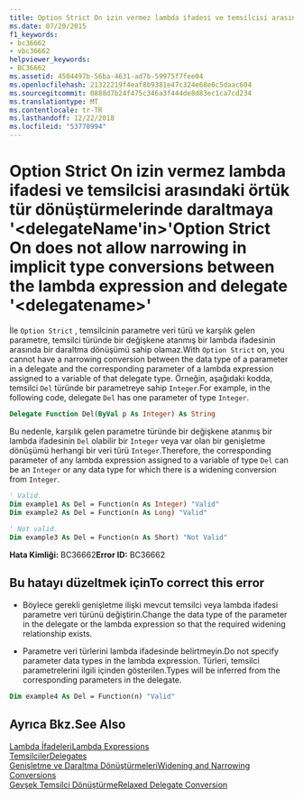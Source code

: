 ```yaml
---
title: Option Strict On izin vermez lambda ifadesi ve temsilcisi arasındaki örtük tür dönüştürmelerinde daraltmaya '&lt;delegateName'in&gt;'
ms.date: 07/20/2015
f1_keywords:
- bc36662
- vbc36662
helpviewer_keywords:
- BC36662
ms.assetid: 4504497b-56ba-4631-ad7b-59975f7fee04
ms.openlocfilehash: 21322219f4eaf8b9381e47c324e68e6c5daac604
ms.sourcegitcommit: 0888d7b24f475c346a3f444de8d83ec1ca7cd234
ms.translationtype: MT
ms.contentlocale: tr-TR
ms.lasthandoff: 12/22/2018
ms.locfileid: "53770994"
---
```

# <a name="option-strict-on-does-not-allow-narrowing-in-implicit-type-conversions-between-the-lambda-expression-and-delegate-ltdelegatenamegt"></a><span data-ttu-id="99719-102">Option Strict On izin vermez lambda ifadesi ve temsilcisi arasındaki örtük tür dönüştürmelerinde daraltmaya '&lt;delegateName'in&gt;'</span><span class="sxs-lookup"><span data-stu-id="99719-102">Option Strict On does not allow narrowing in implicit type conversions between the lambda expression and delegate '&lt;delegatename&gt;'</span></span>
<span data-ttu-id="99719-103">İle `Option Strict` , temsilcinin parametre veri türü ve karşılık gelen parametre, temsilci türünde bir değişkene atanmış bir lambda ifadesinin arasında bir daraltma dönüşümü sahip olamaz.</span><span class="sxs-lookup"><span data-stu-id="99719-103">With `Option Strict` on, you cannot have a narrowing conversion between the data type of a parameter in a delegate and the corresponding parameter of a lambda expression assigned to a variable of that delegate type.</span></span> <span data-ttu-id="99719-104">Örneğin, aşağıdaki kodda, temsilci `Del` türünde bir parametreye sahip `Integer`.</span><span class="sxs-lookup"><span data-stu-id="99719-104">For example, in the following code, delegate `Del` has one parameter of type `Integer`.</span></span>  
  
```vb  
Delegate Function Del(ByVal p As Integer) As String  
```  
  
 <span data-ttu-id="99719-105">Bu nedenle, karşılık gelen parametre türünde bir değişkene atanmış bir lambda ifadesinin `Del` olabilir bir `Integer` veya var olan bir genişletme dönüşümü herhangi bir veri türü `Integer`.</span><span class="sxs-lookup"><span data-stu-id="99719-105">Therefore, the corresponding parameter of any lambda expression assigned to a variable of type `Del` can be an `Integer` or any data type for which there is a widening conversion from `Integer`.</span></span>  
  
```vb  
' Valid.  
Dim example1 As Del = Function(n As Integer) "Valid"  
Dim example2 As Del = Function(n As Long) "Valid"  
  
' Not valid.  
Dim example3 As Del = Function(n As Short) "Not Valid"  
```  
  
 <span data-ttu-id="99719-106">**Hata Kimliği:** BC36662</span><span class="sxs-lookup"><span data-stu-id="99719-106">**Error ID:** BC36662</span></span>  
  
## <a name="to-correct-this-error"></a><span data-ttu-id="99719-107">Bu hatayı düzeltmek için</span><span class="sxs-lookup"><span data-stu-id="99719-107">To correct this error</span></span>  
  
-   <span data-ttu-id="99719-108">Böylece gerekli genişletme ilişki mevcut temsilci veya lambda ifadesi parametre veri türünü değiştirin.</span><span class="sxs-lookup"><span data-stu-id="99719-108">Change the data type of the parameter in the delegate or the lambda expression so that the required widening relationship exists.</span></span>  
  
-   <span data-ttu-id="99719-109">Parametre veri türlerini lambda ifadesinde belirtmeyin.</span><span class="sxs-lookup"><span data-stu-id="99719-109">Do not specify parameter data types in the lambda expression.</span></span> <span data-ttu-id="99719-110">Türleri, temsilci parametrelerini ilgili içinden gösterilen.</span><span class="sxs-lookup"><span data-stu-id="99719-110">Types will be inferred from the corresponding parameters in the delegate.</span></span>  
  
```vb  
Dim example4 As Del = Function(n) "Valid"  
```  
  
## <a name="see-also"></a><span data-ttu-id="99719-111">Ayrıca Bkz.</span><span class="sxs-lookup"><span data-stu-id="99719-111">See Also</span></span>  
 [<span data-ttu-id="99719-112">Lambda İfadeleri</span><span class="sxs-lookup"><span data-stu-id="99719-112">Lambda Expressions</span></span>](../../visual-basic/programming-guide/language-features/procedures/lambda-expressions.md)  
 [<span data-ttu-id="99719-113">Temsilciler</span><span class="sxs-lookup"><span data-stu-id="99719-113">Delegates</span></span>](../../visual-basic/programming-guide/language-features/delegates/index.md)  
 [<span data-ttu-id="99719-114">Genişletme ve Daraltma Dönüştürmeleri</span><span class="sxs-lookup"><span data-stu-id="99719-114">Widening and Narrowing Conversions</span></span>](../../visual-basic/programming-guide/language-features/data-types/widening-and-narrowing-conversions.md)  
 [<span data-ttu-id="99719-115">Gevşek Temsilci Dönüştürme</span><span class="sxs-lookup"><span data-stu-id="99719-115">Relaxed Delegate Conversion</span></span>](../../visual-basic/programming-guide/language-features/delegates/relaxed-delegate-conversion.md)
